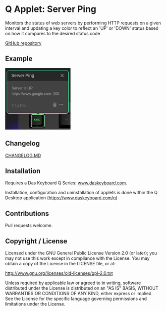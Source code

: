 # Q Applet: Server Ping

Monitors the status of web servers by performing HTTP requests on a given interval and updating a key color to reflect an 'UP' or 'DOWN' status based on how it compares to the desired status code

[GitHub repository](https://github.com/chbakouras/daskeyboard-applet--server-ping)

## Example

![Server Ping on a Das Keybaord Q](assets/image.png "Q Server Ping")

## Changelog

[CHANGELOG.MD](CHANGELOG.md)

## Installation

Requires a Das Keyboard Q Series: www.daskeyboard.com.

Installation, configuration and uninstallation of applets is done within
the Q Desktop application (https://www.daskeyboard.com/q)

## Contributions

Pull requests welcome.

## Copyright / License

Licensed under the GNU General Public License Version 2.0 (or later);
you may not use this work except in compliance with the License.
You may obtain a copy of the License in the LICENSE file, or at:

   http://www.gnu.org/licenses/old-licenses/gpl-2.0.txt

Unless required by applicable law or agreed to in writing, software
distributed under the License is distributed on an "AS IS" BASIS,
WITHOUT WARRANTIES OR CONDITIONS OF ANY KIND, either express or implied.
See the License for the specific language governing permissions and
limitations under the License.
